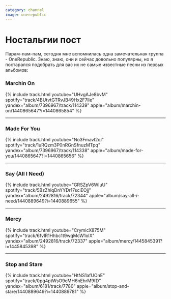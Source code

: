 ```yaml
---
category: channel
image: onerepublic
---
```

# Ностальгии пост

Парам-пам-пам, сегодня мне вспомнилась одна замечательная группа - OneRepublic.
Знаю, знаю, они и сейчас довольно популярны, но я постарался подобрать для вас их не
самые известные песни из первых альбомов:

### Marchin On
{% include track.html
youtube="UHvgAJe8bvM"
spotify="track/4BUtvtGTRvJB49Hx2F7lle"
yandex="album/7396967/track/114339"
apple="album/marchin-on/1440865647?i=1440865854"
%}

<hr>

### Made For You
{% include track.html
youtube="No3FmavI2qI"
spotify="track/1uRQzm3P0nRGnSfnuzMTpq"
yandex="album/7396967/track/114338"
apple="album/made-for-you/1440865647?i=1440865656"
%}

<hr>

### Say (All I Need)
{% include track.html
youtube="GRSZpV6WIuU"
spotify="track/5BzZhlqDnYYDr17sciEOjj"
yandex="album/2492816/track/72344"
apple="album/say-all-i-need/1440889649?i=1440889655"
%}

<hr>

### Mercy
{% include track.html
youtube="CrymicX875M"
spotify="track/6fvIR1Hhbc1t9wqMcW1olX"
yandex="album/2492816/track/72337"
apple="album/mercy/1445845391?i=1445845398"
%}

<hr>

### Stop and Stare
{% include track.html
youtube="HtNS1afUOnE"
spotify="track/0pg4ptWsO9eMH6nEhrM9fD"
yandex="album/6181/track/7780"
apple="album/stop-and-stare/1440889649?i=1440889781"
%}
